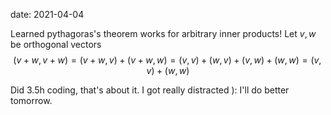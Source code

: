 date: 2021-04-04


Learned pythagoras's theorem works for arbitrary inner products!
Let $v,w$ be orthogonal vectors
$$
(v+w, v+w) = (v+w, v) + (v+w, w) = (v,v) + (w,v) + (v, w) + (w,w) = (v,v) + (w,w)
$$

Did 3.5h coding, that's about it. I got really distracted ): I'll do better tomorrow.
